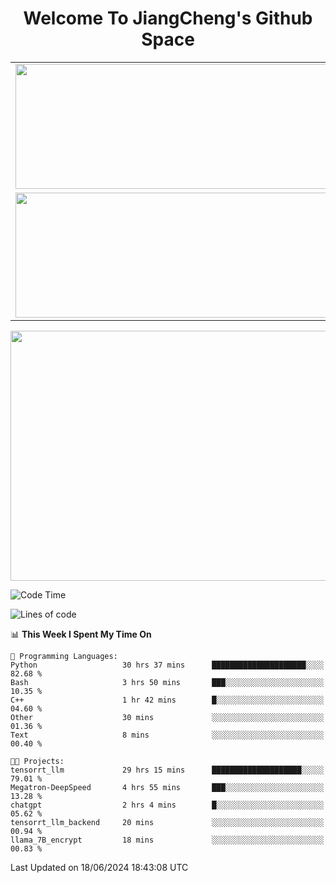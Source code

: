 <h1 align="center">Welcome To JiangCheng's Github Space</h1>

<table align="center" frame="void" rules="none" >
  <tr>
    <td>
      <div align="center"> <img height="200px" width="500px"  src="https://github-readme-stats.vercel.app/api?username=thisjiang&hide_title=true&hide_border=true&layout=compact&show_icons=trueline_height=21&text_color=000&icon_color=000&bg_color=0,ea6161,ffc64d,fffc4d,52fa5a&theme=graywhite" /> </div>
    </td>
    <td>
      <div align="center"> <img height="200px" width="500px" src="https://github-readme-stats.vercel.app/api/top-langs/?username=thisjiang&hide_title=true&hide_border=true&layout=compact&langs_count=6&text_color=000&icon_color=fff&bg_color=0,52fa5a,4dfcff,c64dff&theme=graywhite" /> </div>
    </td>
  </tr>
  <tr>
    <td>
      <div align="center"> <img height="200px" width="500px" src="https://github-readme-streak-stats.herokuapp.com/?user=thisjiang&hide_title=true&hide_border=true&layout=compact&langs_count=6" /> </div>
    </td>
    <td>
      <div align="center"> 
      <a href="https://github.com/" target="_blank"><img style="margin: 10px" src="https://profilinator.rishav.dev/skills-assets/git-scm-icon.svg" alt="Git" height="50" /></a>  
      <a href="https://www.linux.org/" target="_blank"><img style="margin: 10px" src="https://profilinator.rishav.dev/skills-assets/linux-original.svg" alt="Linux" height="50" /></a>  
      <a href="https://www.gnu.org/software/bash/" target="_blank"><img style="margin: 10px" src="https://profilinator.rishav.dev/skills-assets/gnu_bash-icon.svg" alt="Bash" height="50" /></a>  
      </div>
    </td>
  </tr>
</table>

<div align="center"> <img height="400px" width="1000px" src="https://github-readme-activity-graph.cyclic.app/graph?username=thisjiang&theme=react&hide_title=true&hide_border=true&layout=compact&langs_count=6" /> </div></td>

<!--START_SECTION:waka-->
![Code Time](http://img.shields.io/badge/Code%20Time-1%2C400%20hrs%209%20mins-blue)

![Lines of code](https://img.shields.io/badge/From%20Hello%20World%20I%27ve%20Written-664.9%20thousand%20lines%20of%20code-blue)

📊 **This Week I Spent My Time On** 

```text
💬 Programming Languages: 
Python                   30 hrs 37 mins      █████████████████████░░░░   82.68 % 
Bash                     3 hrs 50 mins       ███░░░░░░░░░░░░░░░░░░░░░░   10.35 % 
C++                      1 hr 42 mins        █░░░░░░░░░░░░░░░░░░░░░░░░   04.60 % 
Other                    30 mins             ░░░░░░░░░░░░░░░░░░░░░░░░░   01.36 % 
Text                     8 mins              ░░░░░░░░░░░░░░░░░░░░░░░░░   00.40 % 

🐱‍💻 Projects: 
tensorrt_llm             29 hrs 15 mins      ████████████████████░░░░░   79.01 % 
Megatron-DeepSpeed       4 hrs 55 mins       ███░░░░░░░░░░░░░░░░░░░░░░   13.28 % 
chatgpt                  2 hrs 4 mins        █░░░░░░░░░░░░░░░░░░░░░░░░   05.62 % 
tensorrt_llm_backend     20 mins             ░░░░░░░░░░░░░░░░░░░░░░░░░   00.94 % 
llama_7B_encrypt         18 mins             ░░░░░░░░░░░░░░░░░░░░░░░░░   00.83 % 
```


 Last Updated on 18/06/2024 18:43:08 UTC
<!--END_SECTION:waka-->
